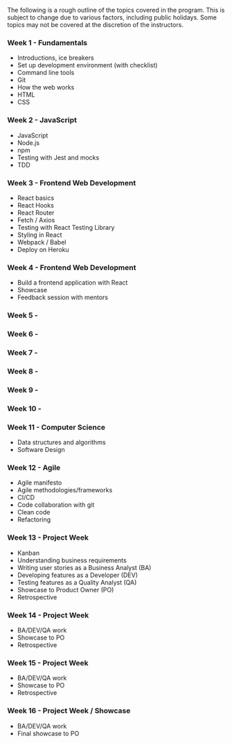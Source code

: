 The following is a rough outline of the topics covered in the program. This is subject to change due to various factors, including public holidays. Some topics may not be covered at the discretion of the instructors.

### Week 1 - Fundamentals

- Introductions, ice breakers
- Set up development environment (with checklist)
- Command line tools
- Git
- How the web works
- HTML
- CSS

### Week 2 - JavaScript

- JavaScript
- Node.js
- npm
- Testing with Jest and mocks
- TDD

### Week 3 - Frontend Web Development

- React basics
- React Hooks
- React Router
- Fetch / Axios
- Testing with React Testing Library
- Styling in React
- Webpack / Babel
- Deploy on Heroku

### Week 4 - Frontend Web Development

- Build a frontend application with React
- Showcase
- Feedback session with mentors

### Week 5 -

### Week 6 -

### Week 7 -

### Week 8 -

### Week 9 -

### Week 10 -

### Week 11 - Computer Science

- Data structures and algorithms
- Software Design

### Week 12 - Agile

- Agile manifesto
- Agile methodologies/frameworks
- CI/CD
- Code collaboration with git
- Clean code
- Refactoring

### Week 13 - Project Week

- Kanban
- Understanding business requirements
- Writing user stories as a Business Analyst (BA)
- Developing features as a Developer (DEV)
- Testing features as a Quality Analyst (QA)
- Showcase to Product Owner (PO)
- Retrospective

### Week 14 - Project Week

- BA/DEV/QA work
- Showcase to PO
- Retrospective

### Week 15 - Project Week

- BA/DEV/QA work
- Showcase to PO
- Retrospective

### Week 16 - Project Week / Showcase

- BA/DEV/QA work
- Final showcase to PO
